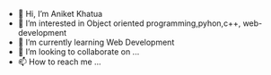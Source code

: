 - 👋 Hi, I’m Aniket Khatua
- 👀 I’m interested in Object oriented programming,pyhon,c++, web-development
- 🌱 I’m currently learning Web Development
- 💞️ I’m looking to collaborate on ...
- 📫 How to reach me ...

<!---
Bapu47/Bapu47 is a ✨ special ✨ repository because its `README.md` (this file) appears on your GitHub profile.
You can click the Preview link to take a look at your changes.
--->
